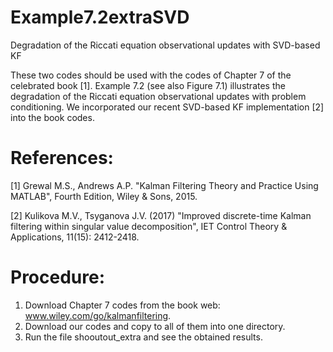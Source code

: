 # Example7.2extraSVD
Degradation of the Riccati equation observational updates with SVD-based KF

These two codes should be used with the codes of Chapter 7 of the celebrated book [1]. Example 7.2 (see also Figure 7.1) illustrates the degradation of the Riccati equation observational updates with problem conditioning. We incorporated our recent SVD-based KF implementation [2] into the book codes.

# References:
[1] Grewal M.S., Andrews A.P. "Kalman Filtering Theory and Practice Using MATLAB", Fourth Edition, Wiley & Sons, 2015.

[2] Kulikova M.V., Tsyganova J.V. (2017) "Improved discrete-time Kalman filtering within singular value decomposition",  IET Control Theory & Applications, 11(15): 2412-2418.

# Procedure:
1. Download Chapter 7 codes from the book web: www.wiley.com/go/kalmanfiltering.
2. Download our codes and copy to all of them into one directory.
3. Run the file shooutout_extra and see the obtained results.
